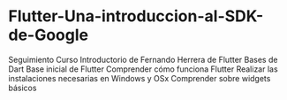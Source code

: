 # Flutter-Una-introduccion-al-SDK-de-Google 
Seguimiento Curso Introductorio de Fernando Herrera de Flutter 
Bases de Dart 
Base inicial de Flutter 
Comprender cómo funciona Flutter 
Realizar las instalaciones necesarias en Windows y OSx 
Comprender sobre widgets básicos 
